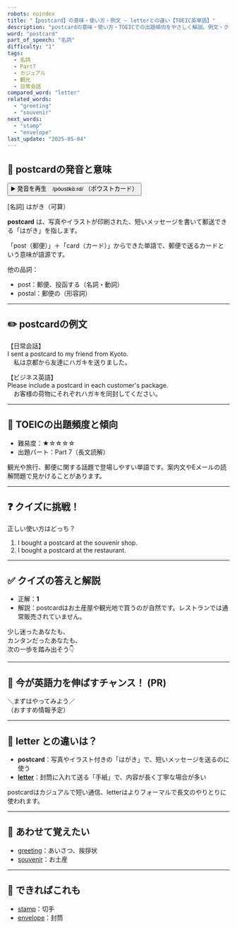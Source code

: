 ```yaml
---
robots: noindex
title: "【postcard】の意味・使い方・例文 ― letterとの違い【TOEIC英単語】"
description: "postcardの意味・使い方・TOEICでの出題傾向をやさしく解説。例文・クイズ付きでletterとの違いもわかりやすく学べます。"
word: "postcard"
part_of_speech: "名詞"
difficulty: "1"
tags:
  - 名詞
  - Part7
  - カジュアル
  - 観光
  - 日常会話
compared_word: "letter"
related_words:
  - "greeting"
  - "souvenir"
next_words:
  - "stamp"
  - "envelope"
last_update: "2025-05-04"
---
```


## 🔰 postcardの発音と意味

<button class="play-audio" onclick="playTTS('postcard')">
  <span class="play-audio-main">
    ▶️ 発音を再生　/póʊstkɑ̀ːrd/
  </span>
  <span class="play-audio-sub">
    （ポウストカード）
  </span>
</button>

[名詞] はがき（可算）

**postcard** は、写真やイラストが印刷された、短いメッセージを書いて郵送できる「はがき」を指します。

「post（郵便）」＋「card（カード）」からできた単語で、郵便で送るカードという意味が語源です。

他の品詞：  
- post：郵便、投函する（名詞・動詞）
- postal：郵便の（形容詞）

---

## ✏️ postcardの例文

【日常会話】  
I sent a postcard to my friend from Kyoto.  
　私は京都から友達にハガキを送りました。

【ビジネス英語】  
Please include a postcard in each customer's package.  
　お客様の荷物にそれぞれハガキを同封してください。

---

## 🎯 TOEICの出題頻度と傾向

- 難易度：★☆☆☆☆
- 出題パート：Part 7（長文読解）

観光や旅行、郵便に関する話題で登場しやすい単語です。案内文やEメールの読解問題で見かけることがあります。

---

## ❓ クイズに挑戦！

正しい使い方はどっち？

1. I bought a postcard at the souvenir shop.  
2. I bought a postcard at the restaurant.

---

## ✅ クイズの答えと解説

- 正解：**1**
- 解説：postcardはお土産屋や観光地で買うのが自然です。レストランでは通常販売されていません。

少し迷ったあなたも、  
カンタンだったあなたも、  
次の一歩を踏み出そう👇️

---

## 🚀 今が英語力を伸ばすチャンス！ (PR)

<div class="info-center">
＼まずはやってみよう／<br>  
（おすすめ情報予定）
</div>

---

## 🤔  letter との違いは？

- **postcard**：写真やイラスト付きの「はがき」で、短いメッセージを送るのに使う
- **[letter](/letter)**：封筒に入れて送る「手紙」で、内容が長く丁寧な場合が多い

postcardはカジュアルで短い通信、letterはよりフォーマルで長文のやりとりに使われます。

---

## 🧩 あわせて覚えたい

- [greeting](/greeting)：あいさつ、挨拶状
- [souvenir](/souvenir)：お土産

---

## 📖 できればこれも

- [stamp](/stamp)：切手
- [envelope](/envelope)：封筒

<!-- cvid: aid20_bid08 -->
